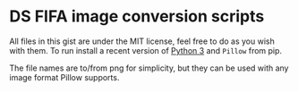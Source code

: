 # DS FIFA image conversion scripts

All files in this gist are under the MIT license, feel free to do as you wish with them. To run install a recent version of [Python 3](https://python.org) and `Pillow` from pip.

The file names are to/from png for simplicity, but they can be used with any image format Pillow supports.
